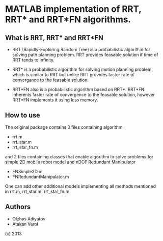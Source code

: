 MATLAB implementation of RRT, RRT\* and RRT\*FN algorithms.
================================================================

## What is RRT, RRT\* and RRT\*FN

- RRT (Rapidly-Exploring Random Tree) is a probabilistic algorithm for
solving path planning problem. RRT provides feasable solution
if time of RRT tends to infinity.

- RRT\* is a probabilistic algorithm for solving motion planning problem,
which is similar to RRT but unlike RRT provides faster rate of
convergance to the feasable solution.

- RRT\*FN also is a probabilistic algorithm based on RRT\*.
RRT\*FN inherents faster rate of convergence to the feasable solution,
however RRT\*FN implements it using less memory.

## How to use
The original package contains 3 files containing algorithm

- rrt.m
- rrt\_star.m
- rrt\_star\_fn.m

and 2 files containing classes that enable algorithm to solve
problems for simple 2D mobile robot model and nDOF Redundant Manipulator
- FNSimple2D.m 
- FNRedundantManipulator.m

One can add other additional models implementing all methods mentioned in
rrt.m, rrt\_star.m, rrt\_star\_fn.m


## Authors
- Olzhas Adiyatov
- Atakan Varol

(c) 2013
